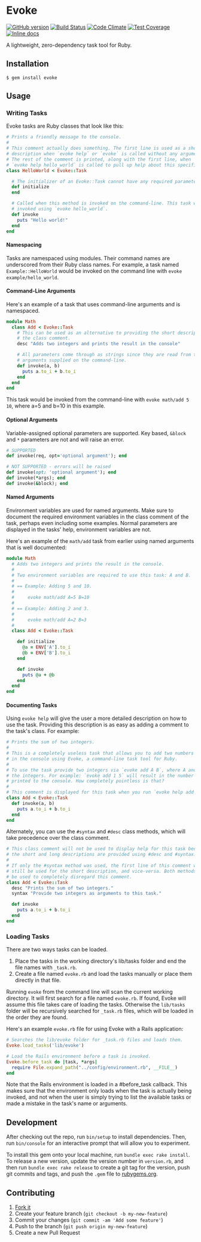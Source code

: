 # Evoke

[![GitHub version](https://badge.fury.io/gh/travishaynes%2Fevoke.svg)](http://badge.fury.io/gh/travishaynes%2Fevoke)
[![Build Status](https://travis-ci.org/travishaynes/evoke.svg)](https://travis-ci.org/travishaynes/evoke)
[![Code Climate](https://codeclimate.com/github/travishaynes/evoke/badges/gpa.svg)](https://codeclimate.com/github/travishaynes/evoke)
[![Test Coverage](https://codeclimate.com/github/travishaynes/evoke/badges/coverage.svg)](https://codeclimate.com/github/travishaynes/evoke)
[![Inline docs](http://inch-ci.org/github/travishaynes/evoke.svg)](http://inch-ci.org/github/travishaynes/evoke)

A lightweight, zero-dependency task tool for Ruby.

## Installation

    $ gem install evoke

## Usage

### Writing Tasks

Evoke tasks are Ruby classes that look like this:

```ruby
# Prints a friendly message to the console.
#
# This comment actually does something. The first line is used as a short
# description when `evoke help` or `evoke` is called without any arguments.
# The rest of the comment is printed, along with the first line, when
# `evoke help hello_world` is called to pull up help about this specific task.
class HelloWorld < Evoke::Task

  # The initializer of an Evoke::Task cannot have any required parameters.
  def initialize
  end

  # Called when this method is invoked on the command-line. This task would be
  # invoked using `evoke hello_world`.
  def invoke
    puts "Hello world!"
  end
end
```

#### Namespacing

Tasks are namespaced using modules. Their command names are underscored from
their Ruby class names. For example, a task named `Example::HelloWorld` would be
invoked on the command line with `evoke example/hello_world`.

#### Command-Line Arguments

Here's an example of a task that uses command-line arguments and is namespaced.

```ruby
module Math
  class Add < Evoke::Task
    # This can be used as an alternative to providing the short description in
    # the class comment.
    desc "Adds two integers and prints the result in the console"

    # All parameters come through as strings since they are read from the
    # arguments supplied on the command-line.
    def invoke(a, b)
      puts a.to_i + b.to_i
    end
  end
end
```

This task would be invoked from the command-line with `evoke math/add 5 10`,
where a=5 and b=10 in this example.

#### Optional Arguments

Variable-assigned optional parameters are supported. Key based, `&block` and
`*` parameters are not and will raise an error.

```ruby
# SUPPORTED
def invoke(req, opt='optional argument'); end

# NOT SUPPORTED - errors will be raised
def invoke(opt: 'optional argument'); end
def invoke(*args); end
def invoke(&block); end
```


#### Named Arguments

Environment variables are used for named arguments. Make sure to document the
required environment variables in the class comment of the task, perhaps even
including some examples. Normal parameters are displayed in the tasks' help,
environment variables are not.

Here's an example of the `math/add` task from earlier using named arguments that
is well documented:

```ruby
module Math
  # Adds two integers and prints the result in the console.
  #
  # Two environment variables are required to use this task: A and B.
  #
  # == Example: Adding 5 and 10.
  #
  #     evoke math/add A=5 B=10
  #
  # == Example: Adding 2 and 3.
  #
  #     evoke math/add A=2 B=3
  #
  class Add < Evoke::Task

    def initialize
      @a = ENV['A'].to_i
      @b = ENV['B'].to_i
    end

    def invoke
      puts @a + @b
    end
  end
end
```

#### Documenting Tasks

Using `evoke help` will give the user a more detailed description on how to use
the task. Providing this description is as easy as adding a comment to the
task's class. For example:

```ruby
# Prints the sum of two integers.
#
# This is a completely useless task that allows you to add two numbers together
# in the console using Evoke, a command-line task tool for Ruby.
#
# To use the task provide two integers via `evoke add A B`, where A and B are
# the integers. For example: `evoke add 1 5` will result in the number 6 being
# printed to the console. How completely pointless is that?
#
# This comment is displayed for this task when you run `evoke help add`.
class Add < Evoke::Task
  def invoke(a, b)
    puts a.to_i + b.to_i
  end
end
```

Alternately, you can use the `#syntax` and `#desc` class methods, which will
take precedence over the class comment.

```ruby
# This class comment will not be used to display help for this task because both
# the short and long descriptions are provided using #desc and #syntax.
#
# If only the #syntax method was used, the first line of this comment would
# still be used for the short description, and vice-versa. Both methods need to
# be used to completely disregard this comment.
class Add < Evoke::Task
  desc "Prints the sum of two integers."
  syntax "Provide two integers as arguments to this task."

  def invoke
    puts a.to_i + b.to_i
  end
end
```

### Loading Tasks

There are two ways tasks can be loaded.

1. Place the tasks in the working directory's lib/tasks folder and end the file
names with `_task.rb`.
2. Create a file named `evoke.rb` and load the tasks manually or place them
directly in that file.

Running `evoke` from the command line will scan the current working directory.
It will first search for a file named `evoke.rb`. If found, Evoke will assume
this file takes care of loading the tasks. Otherwise the `lib/tasks` folder will
be recursively searched for `_task.rb` files, which will be loaded in the order
they are found.

Here's an example `evoke.rb` file for using Evoke with a Rails application:

```ruby
# Searches the lib/evoke folder for _task.rb files and loads them.
Evoke.load_tasks('lib/evoke')

# Load the Rails environment before a task is invoked.
Evoke.before_task do |task, *args|
  require File.expand_path("../config/environment.rb", __FILE__)
end
```

Note that the Rails environment is loaded in a #before_task callback. This makes
sure that the environment only loads when the task is actually being invoked,
and not when the user is simply trying to list the available tasks or made a
mistake in the task's name or arguments.

## Development

After checking out the repo, run `bin/setup` to install dependencies. Then, run
`bin/console` for an interactive prompt that will allow you to experiment.

To install this gem onto your local machine, run `bundle exec rake install`. To
release a new version, update the version number in `version.rb`, and then run
`bundle exec rake release` to create a git tag for the version, push git commits
and tags, and push the `.gem` file to [rubygems.org](https://rubygems.org).

## Contributing

1. [Fork it](https://github.com/travishaynes/evoke/fork)
2. Create your feature branch (`git checkout -b my-new-feature`)
3. Commit your changes (`git commit -am 'Add some feature'`)
4. Push to the branch (`git push origin my-new-feature`)
5. Create a new Pull Request
